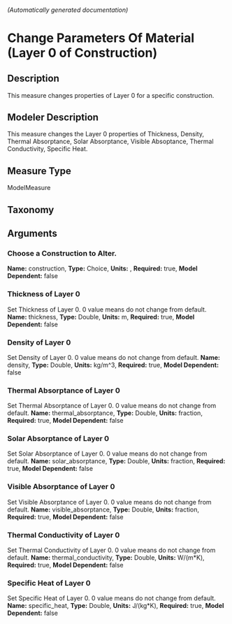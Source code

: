 

###### (Automatically generated documentation)

# Change Parameters Of Material (Layer 0 of Construction)

## Description
This measure changes properties of Layer 0 for a specific construction.

## Modeler Description
This measure changes the Layer 0 properties of Thickness, Density, Thermal Absorptance, Solar Absorptance, Visible Absoptance, Thermal Conductivity, Specific Heat.

## Measure Type
ModelMeasure

## Taxonomy


## Arguments


### Choose a Construction to Alter.

**Name:** construction,
**Type:** Choice,
**Units:** ,
**Required:** true,
**Model Dependent:** false

### Thickness of Layer 0
Set Thickness of Layer 0. 0 value means do not change from default.
**Name:** thickness,
**Type:** Double,
**Units:** m,
**Required:** true,
**Model Dependent:** false

### Density of Layer 0
Set Density of Layer 0. 0 value means do not change from default.
**Name:** density,
**Type:** Double,
**Units:** kg/m^3,
**Required:** true,
**Model Dependent:** false

### Thermal Absorptance of Layer 0
Set Thermal Absorptance of Layer 0. 0 value means do not change from default.
**Name:** thermal_absorptance,
**Type:** Double,
**Units:** fraction,
**Required:** true,
**Model Dependent:** false

### Solar Absorptance of Layer 0
Set Solar Absorptance of Layer 0. 0 value means do not change from default.
**Name:** solar_absorptance,
**Type:** Double,
**Units:** fraction,
**Required:** true,
**Model Dependent:** false

### Visible Absorptance of Layer 0
Set Visible Absorptance of Layer 0. 0 value means do not change from default.
**Name:** visible_absorptance,
**Type:** Double,
**Units:** fraction,
**Required:** true,
**Model Dependent:** false

### Thermal Conductivity of Layer 0
Set Thermal Conductivity of Layer 0. 0 value means do not change from default.
**Name:** thermal_conductivity,
**Type:** Double,
**Units:** W/(m*K),
**Required:** true,
**Model Dependent:** false

### Specific Heat of Layer 0
Set Specific Heat of Layer 0. 0 value means do not change from default.
**Name:** specific_heat,
**Type:** Double,
**Units:** J/(kg*K),
**Required:** true,
**Model Dependent:** false




